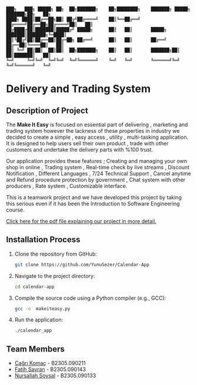 ```
███╗   ███╗ █████╗ ██╗  ██╗███████╗    ██╗████████╗    ███████╗ █████╗ ███████╗██╗   ██╗
████╗ ████║██╔══██╗██║ ██╔╝██╔════╝    ██║╚══██╔══╝    ██╔════╝██╔══██╗██╔════╝██║   ██║
██╔████╔██║███████║█████╔╝ █████╗      ██║   ██║       █████╗  ███████║███████╗╚═████║
██║╚██╔╝██║██╔══██║██╔═██╗ ██╔══╝      ██║   ██║       ██╔══╝  ██╔══██║╚════██║   ██║
██║ ╚═╝ ██║██║  ██║██║  ██╗███████╗    ██║   ██║       ███████╗██║  ██║███████║   ██║
╚═╝     ╚═╝╚═╝  ╚═╝╚═╝  ╚═╝╚══════╝    ╚═╝   ╚═╝       ╚══════╝╚═╝  ╚═╝╚══════╝   ╚═╝ 
```
# Delivery and Trading System 

## Description of Project
The **Make It Easy** is focused on essential part of delivering , marketing and trading system however the lackness of these properties in industry we decided to create a simple , easy access , utility , multi-tasking application. It is designed to help users sell their own product , trade with other customers and undertake the delivery parts with %100 trust.

Our application provides these features ; Creating and managing your own shop in online , Trading system , Real-time check by live streams , Discount Notification , Different Languages , 7/24 Technical Support , Cancel anytime and Refund procedure protection by government , Chat system with other producers , Rate system , Customizable interface. 

This is a teamwork project and we have developed this project by taking this serious even if it has been the Introduction to Software Engineering course. 

[Click here for the pdf file explaining our project in more detail.](https://github.com/YunuSezer/Calendar-App/blob/main/calender_reminder_app.pdf)

## Installation Process
1. Clone the repository from GitHub:
   ```bash
   git clone https://github.com/YunuSezer/Calendar-App
   ```
2. Navigate to the project directory:
   ```bash
   cd calendar-app
   ```
3. Compile the source code using a Python compiler (e.g., GCC):
   ```bash
   gcc -o  makeiteasy.py
   ```
4. Run the application:
   ```bash
   ./calendar_app


## Team Members
- [Çağrı Komaç](https://github.com/abdulsametkoccaga) - B2305.090211
- [Fatih Savran](https://github.com/BedirhanDincer1) - B2305.090143
- [Nursallah Soysal](https://github.com/ErdemDogan55) - B2305.090133
